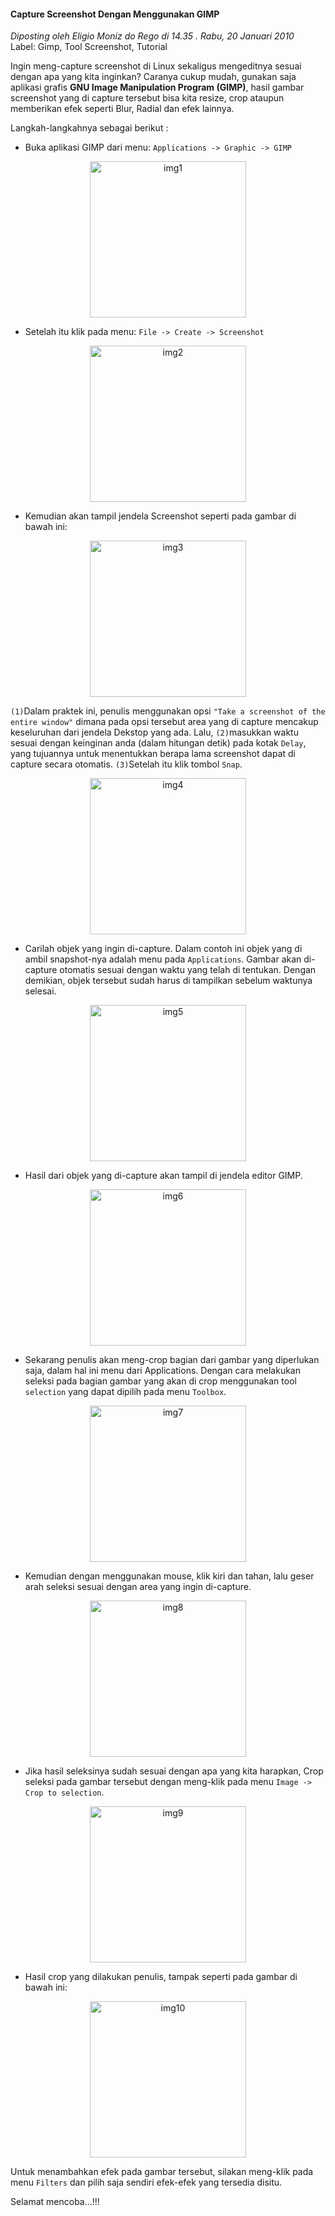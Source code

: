 #### Capture Screenshot Dengan Menggunakan GIMP
_Diposting oleh Eligio Moniz do Rego di 14.35 . Rabu, 20 Januari 2010_
<br>
Label: Gimp, Tool Screenshot, Tutorial

Ingin meng-capture screenshot di Linux sekaligus mengeditnya sesuai dengan apa yang kita inginkan? Caranya cukup mudah, gunakan saja aplikasi grafis **GNU Image Manipulation Program (GIMP)**, hasil gambar screenshot yang di capture tersebut bisa kita resize, crop ataupun memberikan efek seperti Blur, Radial dan efek lainnya.

Langkah-langkahnya sebagai berikut :

* Buka aplikasi GIMP dari menu: `Applications -> Graphic -> GIMP`
<p align="center">
	<img src="./posts/2010-01-20-capture-screenshot-dengan-menggunakan-gimp/Gambar1.png" height="250px" alt="img1">
</p> 

* Setelah itu klik pada menu: `File -> Create -> Screenshot`
<p align="center">
	<img src="./posts/2010-01-20-capture-screenshot-dengan-menggunakan-gimp/Gambar2.png" height="250px" alt="img2">
</p> 

* Kemudian akan tampil jendela Screenshot seperti pada gambar di bawah ini:
<p align="center">
	<img src="./posts/2010-01-20-capture-screenshot-dengan-menggunakan-gimp/Gambar3.png" height="250px" alt="img3">
</p> 

`(1)`Dalam praktek ini, penulis menggunakan opsi `"Take a screenshot of the entire window"` dimana pada opsi tersebut area yang di capture mencakup keseluruhan dari jendela Dekstop yang ada. Lalu, `(2)`masukkan waktu sesuai dengan keinginan anda (dalam hitungan detik) pada kotak `Delay`, yang tujuannya untuk menentukkan berapa lama screenshot dapat di capture secara otomatis. `(3)`Setelah itu klik tombol `Snap`.
<p align="center">
	<img src="./posts/2010-01-20-capture-screenshot-dengan-menggunakan-gimp/Gambar4.png" height="250px" alt="img4">
</p> 

* Carilah objek yang ingin di-capture. Dalam contoh ini objek yang di ambil snapshot-nya adalah menu pada `Applications`. Gambar akan di-capture otomatis sesuai dengan waktu yang telah di tentukan. Dengan demikian, objek tersebut sudah harus di tampilkan sebelum waktunya selesai.
<p align="center">
	<img src="./posts/2010-01-20-capture-screenshot-dengan-menggunakan-gimp/Gambar5a.png" height="250px" alt="img5">
</p> 

* Hasil dari objek yang di-capture akan tampil di jendela editor GIMP.
<p align="center">
	<img src="./posts/2010-01-20-capture-screenshot-dengan-menggunakan-gimp/Gambar5b.png" height="250px" alt="img6">
</p> 

* Sekarang penulis akan meng-crop bagian dari gambar yang diperlukan saja, dalam hal ini menu dari Applications. Dengan cara melakukan seleksi pada bagian gambar yang akan di crop menggunakan tool `selection` yang dapat dipilih pada menu `Toolbox`.
<p align="center">
	<img src="./posts/2010-01-20-capture-screenshot-dengan-menggunakan-gimp/Gambar6.png" height="250px" alt="img7">
</p> 

* Kemudian dengan menggunakan mouse, klik kiri dan tahan, lalu geser arah seleksi sesuai dengan area yang ingin di-capture.
<p align="center">
	<img src="./posts/2010-01-20-capture-screenshot-dengan-menggunakan-gimp/Gambar7.png" height="250px" alt="img8">
</p> 

* Jika hasil seleksinya sudah sesuai dengan apa yang kita harapkan, Crop seleksi pada gambar tersebut dengan meng-klik pada menu `Image -> Crop to selection`.
<p align="center">
	<img src="./posts/2010-01-20-capture-screenshot-dengan-menggunakan-gimp/Gambar8.png" height="250px" alt="img9">
</p> 

* Hasil crop yang dilakukan penulis, tampak seperti pada gambar di bawah ini:
<p align="center">
	<img src="./posts/2010-01-20-capture-screenshot-dengan-menggunakan-gimp/Gambar9.png" height="250px" alt="img10">
</p> 

Untuk menambahkan efek pada gambar tersebut, silakan meng-klik pada menu `Filters` dan pilih saja sendiri efek-efek yang tersedia disitu.

Selamat mencoba...!!!